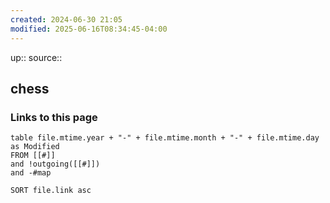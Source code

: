 ```yaml
---
created: 2024-06-30 21:05
modified: 2025-06-16T08:34:45-04:00
---
```

up::
source::
## chess




### Links to this page
```dataview
table file.mtime.year + "-" + file.mtime.month + "-" + file.mtime.day as Modified
FROM [[#]]
and !outgoing([[#]])
and -#map

SORT file.link asc
```
